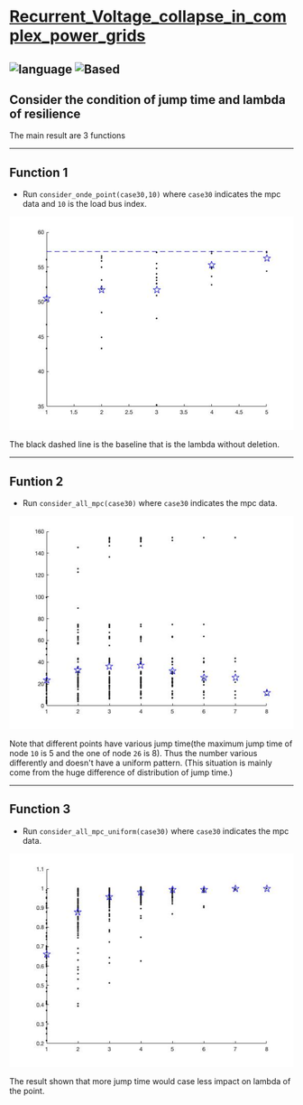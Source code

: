 # [Recurrent_Voltage_collapse_in_complex_power_grids](https://github.com/hongshen-zhang/Voltage_collapse_in_complex_power_grids)

![language](https://img.shields.io/badge/language-matlab-green.svg)
![Based](https://img.shields.io/badge/Based-matpower-brightgreen.svg)
---

## Consider the condition of jump time and lambda of resilience 

The main result are 3 functions

----

## Function 1

- Run `consider_onde_point(case30,10)` where `case30` indicates the mpc data and `10` is the load bus index.

![figure1](figure1.jpg)

The black dashed line is the baseline that is the lambda without deletion.

----

## Funtion 2

- Run `consider_all_mpc(case30)` where `case30` indicates the mpc data.

![figure2](figure2.jpg)

Note that different points have various jump time(the maximum jump time of node `10` is 5 and the one of node `26` is 8). Thus the number various differently and doesn't have a uniform pattern. (This situation is mainly come from the huge difference of distribution of jump time.)

----

## Function 3

- Run `consider_all_mpc_uniform(case30)` where `case30` indicates the mpc data.

![figure3](figure3.jpg)

The result shown that more jump time would case less impact on lambda of the point.
